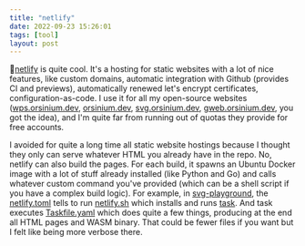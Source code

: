```yaml
---
title: "netlify"
date: 2022-09-23 15:26:01
tags: [tool]
layout: post
---
```


🔧[netlify](https://www.netlify.com/) is quite cool. It's a hosting for static websites with a lot of nice features, like custom domains, automatic integration with Github (provides CI and previews), automatically renewed let's encrypt certificates, configuration-as-code. I use it for all my open-source websites ([wps.orsinium.dev](https://wps.orsinium.dev/), [orsinium.dev](https://orsinium.dev/), [svg.orsinium.dev](https://svg.orsinium.dev/), [gweb.orsinium.dev](https://gweb.orsinium.dev/), you got the idea), and I'm quite far from running out of quotas they provide for free accounts.

I avoided for quite a long time all static website hostings because I thought they only can serve whatever HTML you already have in the repo. No, netlify can also build the pages. For each build, it spawns an Ubuntu Docker image with a lot of stuff already installed (like Python and Go) and calls whatever custom command you've provided (which can be a shell script if you have a complex build logic). For example, in [svg-playground](https://github.com/orsinium-labs/svg-playground), the [netlify.toml](https://github.com/orsinium-labs/svg-playground/blob/master/netlify.toml) tells to run [netlify.sh](https://github.com/orsinium-labs/svg-playground/blob/master/netlify.sh) which installs and runs [task](https://taskfile.dev/). And task executes [Taskfile.yaml](https://github.com/orsinium-labs/svg-playground/blob/master/Taskfile.yaml) which does quite a few things, producing at the end all HTML pages and WASM binary. That could be fewer files if you want but I felt like being more verbose there.
